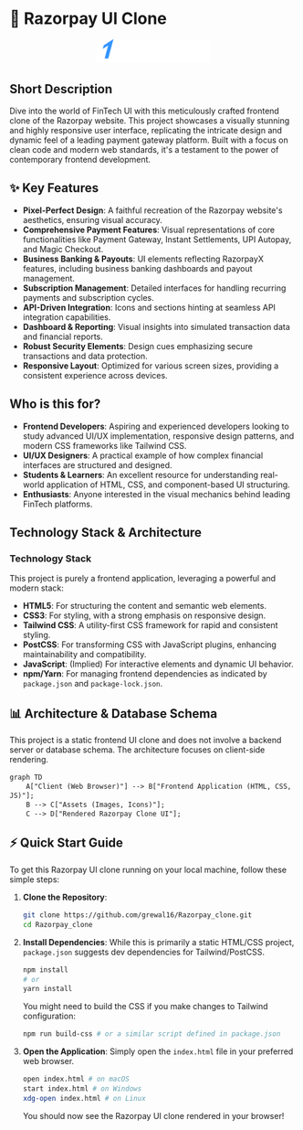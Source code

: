 # 🚀 Razorpay UI Clone

<p align="center"><img src="./images/logo.svg" alt="Razorpay UI Clone Logo" width="200"></p>

## Short Description
Dive into the world of FinTech UI with this meticulously crafted frontend clone of the Razorpay website. This project showcases a visually stunning and highly responsive user interface, replicating the intricate design and dynamic feel of a leading payment gateway platform. Built with a focus on clean code and modern web standards, it's a testament to the power of contemporary frontend development.

## ✨ Key Features
*   **Pixel-Perfect Design**: A faithful recreation of the Razorpay website's aesthetics, ensuring visual accuracy.
*   **Comprehensive Payment Features**: Visual representations of core functionalities like Payment Gateway, Instant Settlements, UPI Autopay, and Magic Checkout.
*   **Business Banking & Payouts**: UI elements reflecting RazorpayX features, including business banking dashboards and payout management.
*   **Subscription Management**: Detailed interfaces for handling recurring payments and subscription cycles.
*   **API-Driven Integration**: Icons and sections hinting at seamless API integration capabilities.
*   **Dashboard & Reporting**: Visual insights into simulated transaction data and financial reports.
*   **Robust Security Elements**: Design cues emphasizing secure transactions and data protection.
*   **Responsive Layout**: Optimized for various screen sizes, providing a consistent experience across devices.

## Who is this for?
*   **Frontend Developers**: Aspiring and experienced developers looking to study advanced UI/UX implementation, responsive design patterns, and modern CSS frameworks like Tailwind CSS.
*   **UI/UX Designers**: A practical example of how complex financial interfaces are structured and designed.
*   **Students & Learners**: An excellent resource for understanding real-world application of HTML, CSS, and component-based UI structuring.
*   **Enthusiasts**: Anyone interested in the visual mechanics behind leading FinTech platforms.

## Technology Stack & Architecture

### Technology Stack
This project is purely a frontend application, leveraging a powerful and modern stack:
*   **HTML5**: For structuring the content and semantic web elements.
*   **CSS3**: For styling, with a strong emphasis on responsive design.
*   **Tailwind CSS**: A utility-first CSS framework for rapid and consistent styling.
*   **PostCSS**: For transforming CSS with JavaScript plugins, enhancing maintainability and compatibility.
*   **JavaScript**: (Implied) For interactive elements and dynamic UI behavior.
*   **npm/Yarn**: For managing frontend dependencies as indicated by `package.json` and `package-lock.json`.

## 📊 Architecture & Database Schema
This project is a static frontend UI clone and does not involve a backend server or database schema. The architecture focuses on client-side rendering.

```mermaid
graph TD
    A["Client (Web Browser)"] --> B["Frontend Application (HTML, CSS, JS)"];
    B --> C["Assets (Images, Icons)"];
    C --> D["Rendered Razorpay Clone UI"];
```

## ⚡ Quick Start Guide
To get this Razorpay UI clone running on your local machine, follow these simple steps:

1.  **Clone the Repository**:
    ```bash
    git clone https://github.com/grewal16/Razorpay_clone.git
    cd Razorpay_clone
    ```

2.  **Install Dependencies**:
    While this is primarily a static HTML/CSS project, `package.json` suggests dev dependencies for Tailwind/PostCSS.
    ```bash
    npm install
    # or
    yarn install
    ```
    You might need to build the CSS if you make changes to Tailwind configuration:
    ```bash
    npm run build-css # or a similar script defined in package.json
    ```

3.  **Open the Application**:
    Simply open the `index.html` file in your preferred web browser.
    ```bash
    open index.html # on macOS
    start index.html # on Windows
    xdg-open index.html # on Linux
    ```
    You should now see the Razorpay UI clone rendered in your browser!